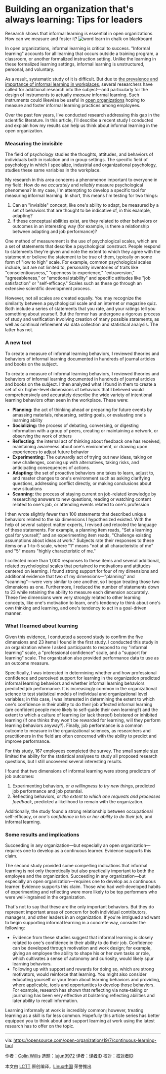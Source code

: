 [#]: collector: (lujun9972)
[#]: translator: ( )
[#]: reviewer: ( )
[#]: publisher: ( )
[#]: url: ( )
[#]: subject: (Building an organization that's always learning: Tips for leaders)
[#]: via: (https://opensource.com/open-organization/19/7/continuous-learning-tool)
[#]: author: (Colin Willis https://opensource.com/users/colinwillishttps://opensource.com/users/colinwillishttps://opensource.com/users/marcobravohttps://opensource.com/users/jamesf)

Building an organization that's always learning: Tips for leaders
======
Research shows that informal learning is essential in open
organizations. How can we measure and foster it?
![word learn in chalk on blackboard][1]

In open organizations, informal learning is critical to success. "Informal learning" accounts for all learning that occurs outside a training program, a classroom, or another formalized instruction setting. Unlike the learning in these formalized learning settings, informal learning is unstructured, personal, and voluntary.

As a result, systematic study of it is difficult. But due to [the prevalence and importance of informal learning in workplaces][2], several researchers have called for additional research into the subject—and particularly for the design of instruments to actually _measure_ informal learning. Such instruments could likewise be useful in [open organizations][3] hoping to measure and foster informal learning practices among employees.

Over the past few years, I've conducted research addressing this gap in the scientific literature. In this article, I'll describe a recent study I conducted and explain how my results can help us think about informal learning in the open organization.

### Measuring the invisible

The field of psychology studies the thoughts, attitudes, and behaviors of individuals both in isolation and in group settings. The specific field of psychology in which I specialize, industrial and organizational psychology, studies these same variables in the workplace.

My research in this area concerns a phenomenon important to everyone in my field: How do we _accurately_ and _reliably_ measure psychological phenomena? In my case, I'm attempting to develop a specific tool for measuring informal learning. In short, this means I'm testing for two things:

  1. Can an "invisible" concept, like one's ability to adapt, be measured by a set of behaviors that are thought to be indicative of, in this example, adapting?
  2. If these conceptual abilities exist, are they related to other behaviors or outcomes in an interesting way (for example, is there a relationship between adapting and job performance)?



One method of measurement is the use of psychological scales, which are a set of statements that describe a psychological construct. People respond to statements they're given and note the extent to which they agree with the statement or believe the statement to be true of them, typically on some form of "low to high" scale. For example, common psychological scales include, but are not limited to, personality inventories of traits like "conscientiousness," "openness to experience," "extraversion," "agreeableness," or "emotional stability" and specific attitudes like "job satisfaction" or "self-efficacy." Scales such as these go through an extensive scientific development process.

However, not all scales are created equally. You may recognize the similarity between a psychological scale and an internet or magazine quiz. Both include a series of statements that you rate, and your ratings tell you something about yourself. But the former has undergone a rigorous process of study and verification involving creation of many possible statements, as well as continual refinement via data collection and statistical analysis. The latter has not.

### A new tool

To create a measure of informal learning behaviors, I reviewed theories and behaviors of informal learning documented in hundreds of journal articles and books on the subject.

To create a measure of informal learning behaviors, I reviewed theories and behaviors of informal learning documented in hundreds of journal articles and books on the subject. I then analyzed what I found in them to create a set of six higher-level dimensions of behaviors that I believed would comprehensively and accurately describe the wide variety of intentional learning behaviors often seen in the workplace. These were:

  * **Planning:** the act of thinking ahead or preparing for future events by amassing materials, rehearsing, setting goals, or evaluating one's learning ability
  * **Socializing:** the process of debating, conversing, or digesting information with a group of peers, creating or maintaining a network, or observing the work of others
  * **Reflecting:** the internal act of thinking about feedback one has received, maintaining awareness about one's environment, or drawing upon experiences to adjust future behavior
  * **Experimenting:** The outwardly act of trying out new ideas, taking on new challenges, coming up with alternatives, taking risks, and anticipating consequences of actions.
  * **Adapting:** the set of proactive behaviors one takes to learn, adjust to, and master changes to one's environment such as asking clarifying questions, addressing conflict directly, or making conclusions about new situations
  * **Scanning:** the process of staying current on job-related knowledge by researching answers to new questions, reading or watching content related to one's job, or attending events related to one's profession



I then wrote slightly fewer than 100 statements that described unique behaviors related to the six dimensions I hypothesized existed. With the help of several subject matter experts, I revised and retooled the language of these statements. For example, a planning item reads, "Set a learning goal for yourself," and an experimenting item reads, "Challenge existing assumptions about ideas at work." Subjects rate their responses to these items on a 1-to-5 scale, where "1" means "not at all characteristic of me" and "5" means "highly characteristic of me."

I collected more than 1,000 responses to these items and several additional, related psychological scales that pertained to motivations and attitudes centered on learning. I found strong support for four of my dimensions and additional evidence that two of my dimensions—"planning" and "scanning"—were very similar to one another, so I began treating those two dimensions as one. Furthermore, I reduced the number of statements down to 23 while retaining the ability to measure each dimension accurately. These five dimensions were very strongly related to other learning concepts, like one's motivation to learn, one's tendency to think about one's own thinking and learning, and one's tendency to act in a goal-driven manner.

### What I learned about learning

Given this evidence, I conducted a second study to confirm the five dimensions and 23 items I found in the first study. I conducted this study in an organization where I asked participants to respond to my "informal learning" scale, a "professional confidence" scale, and a "support for learning" scale. The organization also provided performance data to use as an outcome measure.

Specifically, I was interested in determining whether and how professional confidence and perceived support for learning in the organization predicted informal learning behaviors and whether informal learning behaviors predicted job performance. It is increasingly common in the organizational science to test statistical models of individual and organizational level variables; in this case, I was interested in determining the extent to which one's confidence in their ability to do their job affected informal learning (are confident people more likely to self-guide their own learning?) and the extent to which a culture of learning (or lack thereof) bolstered or inhibited learning (if one thinks they won't be rewarded for learning, will they perform learning behaviors anyway?). Finally, job performance is a common outcome to measure in the organizational sciences, as researchers and practitioners in the field are often concerned with the ability to predict and improve performance.

For this study, 167 employees completed the survey. The small sample size limited the ability for the statistical analyses to study all proposed research questions, but I still uncovered several interesting results.

I found that two dimensions of informal learning were strong predictors of job outcomes:

  1. Experimenting behaviors, or _a willingness to try new things_, predicted job performance and job potential.
  2. Reflecting behaviors, or _the extent to which one requests and processes feedback_, predicted a likelihood to remain with the organization.



Additionally, the study found a strong relationship between occupational self-efficacy, or _one's confidence in his or her ability to do their job_, and informal learning.

### Some results and implications

Succeeding in any organization—but especially an open organization—requires one to develop as a continuous learner. Evidence supports this claim.

The second study provided some compelling indications that informal learning is not only theoretically but also practically important to both the employee and the organization. Succeeding in any organization—but especially an open organization—requires one to develop as a continuous learner. Evidence supports this claim. Those who had well-developed habits of experimenting and reflecting were more likely to be top performers who were well-ingrained in the organization.

That's not to say that these are the only important behaviors. But they do represent important areas of concern for both individual contributors, managers, and other leaders in an organization. If you're intrigued and want to begin supporting informal learning in a concrete way, consider the following:

  * Evidence from these studies suggest that informal learning is closely related to one's confidence in their ability to do their job. Confidence can be developed through motivation and work design; for example, giving an employee the ability to shape his or her own tasks or role, which cultivates a sense of autonomy and curiosity, would likely spur learning behaviors.
  * Following up with support and rewards for doing so, which are strong motivators, would reinforce that learning. You might also consider educating yourself or your team about learning behaviors and providing, where applicable, tools and opportunities to develop those behaviors. For example, research has shown that reflecting via note-taking or journaling has been very effective at bolstering reflecting abilities and later ability to recall information.



Learning informally at work is incredibly common; however, treating learning as a skill is far less common. Hopefully this article series has better equipped you to think about and support learning at work using the latest research has to offer on the topic.

--------------------------------------------------------------------------------

via: https://opensource.com/open-organization/19/7/continuous-learning-tool

作者：[Colin Willis][a]
选题：[lujun9972][b]
译者：[译者ID](https://github.com/译者ID)
校对：[校对者ID](https://github.com/校对者ID)

本文由 [LCTT](https://github.com/LCTT/TranslateProject) 原创编译，[Linux中国](https://linux.cn/) 荣誉推出

[a]: https://opensource.com/users/colinwillishttps://opensource.com/users/colinwillishttps://opensource.com/users/marcobravohttps://opensource.com/users/jamesf
[b]: https://github.com/lujun9972
[1]: https://opensource.com/sites/default/files/styles/image-full-size/public/lead-images/osdc_khan_520x292_FINAL.png?itok=vuhXpZDI (word learn in chalk on blackboard)
[2]: https://opensource.com/open-organization/19/7/informal-learning-adaptability
[3]: https://opensource.com/open-organization/resources/open-org-definition
